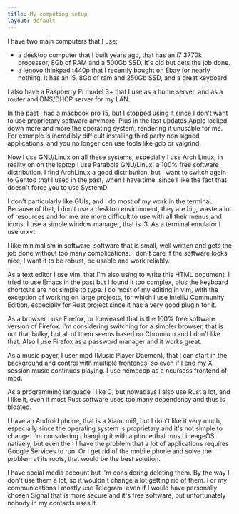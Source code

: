 ```yaml
---
title: My computing setup
layout: default
---
```

I have two main computers that I use:
- a desktop computer that I built years ago, that has an i7 3770k 
  processor, 8Gb of RAM and a 500Gb SSD. It's old but gets the job done.</li>
- a lenovo thinkpad t440p that I recently bought on Ebay for nearly nothing,
  it has an i5, 8Gb of ram and 250Gb SSD, and a great keyboard</li>

I also have a Raspberry Pi model 3+ that I use as a home server, and as a router 
and DNS/DHCP server for my LAN. 

In the past I had a macbook pro 15, but I stopped using it since I don't
want to use proprietary software anymore. Plus in the last updates Apple
locked down more and more the operating system, rendering it unusable for
me. For example is incredibly difficult installing third party non signed
applications, and you no longer can use tools like gdb or valgrind.

Now I use GNU/Linux on all these systems, especially I use Arch Linux, in
reality on on the laptop I use Parabola GNU/Linux, a 100% free software 
distribution. I find ArchLinux a good distribution, but I want to switch
again to Gentoo that I used in the past, when I have time, since I like the
fact that doesn't force you to use SystemD. 

I don't particularly like GUIs, and I do most of my work in the terminal. 
Because of that, I don't use a desktop environment, they are big, waste 
a lot of resources and for me are more difficult to use with all their 
menus and icons. I use a simple window manager, that is i3. As a terminal
emulator I use urxvt.

I like minimalism in software: software that is small, well written and gets
the job done without too many complications. I don't care if the software 
looks nice, I want it to be robust, be usable and work reliably.

As a text editor I use vim, that I'm also using to write this HTML document.
I tried to use Emacs in the past but I found it too complex, plus the keyboard
shortcuts are not simple to type. I do most of my editing in vim, with the 
exception of working on large projects, for which I use IntelliJ Community 
Edition, especially for Rust project since it has a very good plugin for it. 

As a browser I use Firefox, or Iceweasel that is the 100% free software version
of Firefox. I'm considering switching for a simpler browser, that is not that
bulky, but all of them seems based on Chromium and I don't like that. Also I
use Firefox as a password manager and it works great.

As a music payer, I user mpd (Music Player Daemon), that I can start in the 
background and control with multiple frontends, so even if I end my X session
music continues playing. I use ncmpcpp as a ncursess frontend of mpd.

As a programming language I like C, but nowadays I also use Rust a lot, and 
I like it, even if most Rust software uses too many dependency and thus is 
bloated.

I have an Android phone, that is a Xiami mi9, but I don't like it very much,
especially since the operating system is proprietary and it's not simple to
change. I'm considering changing it with a phone that runs LineageOS natively,
but even then I have the problem that a lot of applications requires Google
Services to run. Or I get rid of the mobile phone and solve the problem at its
roots, that would be the best solution.

I have social media account but I'm considering deleting them. By the way I 
don't use them a lot, so it wouldn't change a lot getting rid of them. For my
communications I mostly use Telegram, even if I would have personally chosen
Signal that is more secure and it's free software, but unfortunately nobody in
my contacts uses it. 
